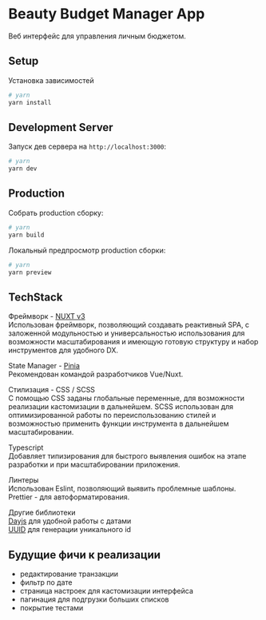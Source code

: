 # Beauty Budget Manager App

Веб интерфейс для управления личным бюджетом.

## Setup

Установка зависимостей

```bash
# yarn
yarn install
```

## Development Server

Запуск дев сервера на `http://localhost:3000`:

```bash
# yarn
yarn dev
```

## Production

Собрать production сборку:

```bash
# yarn
yarn build
```

Локальный предпросмотр production сборки:

```bash
# yarn
yarn preview
```

## TechStack

Фреймворк - [NUXT v3](https://nuxt.com/docs/getting-started/introduction)\
Использован фреймворк, позволяющий создавать реактивный SPA, с заложенной модульностью и универсальностью использования для возможности масштабирования и имеющую готовую структуру и набор инструментов для удобного DX.

State Manager - [Pinia](https://pinia.vuejs.org)\
Рекомендован командой разработчиков Vue/Nuxt.

Стилизация - CSS / SCSS\
С помощью CSS заданы глобальные переменные, для возможности реализации кастомизации в дальнейшем. SCSS использован для оптимизированной работы по переиспользованию стилей и возможностью применить функции инструмента в дальнейшем масштабировании.

Typescript \
Добавляет типизирования для быстрого выявления ошибок на этапе разработки и при масштабировании приложения.

Линтеры \
Использован Eslint, позволяющий выявить проблемные шаблоны. Prettier - для автоформатирования.

Другие библиотеки\
[Dayjs](https://day.js.org/docs/en/installation/installation) для удобной работы с датами\
[UUID](https://www.npmjs.com/package/uuid) для генерации уникального id

## Будущие фичи к реализации

- редактирование транзакции
- фильтр по дате
- страница настроек для кастомизации интерфейса
- пагинация для подгрузки больших списков
- покрытие тестами
